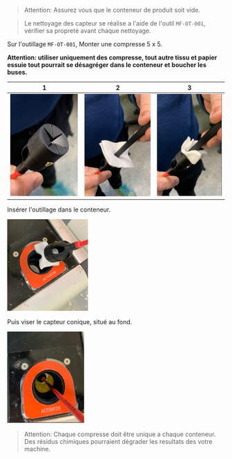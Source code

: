 > Attention: Assurez vous que le conteneur de produit soit vide. 

> Le nettoyage des capteur se réalise a l'aide de l'outil `MF-OT-001`, vérifier sa propreté avant chaque nettoyage.

Sur l'outillage `MF-OT-001`, Monter une compresse 5 x 5. 

**Attention: utiliser uniquement des compresse, tout autre tissu et papier essuie tout pourrait se désagréger dans le conteneur et boucher les buses.**

| 1 | 2 | 3 |
|--- |---|---|
| ![](0.png)|![](1.png)|![](2.png)|

Insérer l'outillage dans le conteneur.

![Insérer dans le conteneur](3.png)

Puis viser le capteur conique, situé au fond.

![Viser le capteur au fond](4.png)

> Attention: Chaque compresse doit être unique a chaque conteneur. Des résidus chimiques pourraient dégrader les resultats des votre machine.

